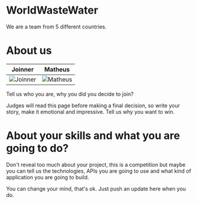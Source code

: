 WorldWasteWater
================

We are a team from 5 different countries.


About us
===========================

| Joinner | Matheus | 
|--- |---
| ![Joinner](https://lh5.googleusercontent.com/-2lm_ANosRfQ/UZ_8LE0pIQI/AAAAAAAAAUU/3eq-9QdCwtI/s630-fcrop64=1,6deb3374cb727990/Imagen%2B092.jpg) | ![Matheus](https://lh4.googleusercontent.com/-gh2aF6QBWAg/U44VJDHkp5I/AAAAAAAADEE/5fGNFCf07tE/s553-no/0abf4acc-2022-4f96-bf7b-0d5622e8d5e7)|

Tell us who you are, why you did you decide to join?

Judges will read this page before making a final decision, so write your story, make it emotional and impressive.
Tell us why you want to win.


About your skills and what you are going to do?
=======
Don't reveal too much about your project, this is a competition but maybe
you can tell us the technologies, APIs you are going to use and what kind
of application you are going to build.

You can change your mind, that's ok. Just push an update here when you do.
